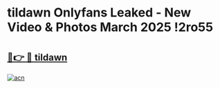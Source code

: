 # tildawn Onlyfans Leaked - New Video & Photos March 2025 !2ro55

# <h2><a href="https://i0nm52.iuczelnia.edu.pl?title=tildawn&ref=2ro55">🔗👉 🔴 tildawn</a></h2>

[![acn](https://github.com/user-attachments/assets/0f9c940e-d8b0-45ae-aac7-cd30a18b3e1c)](https://i0nm52.iuczelnia.edu.pl?title=tildawn&ref=2ro55)

